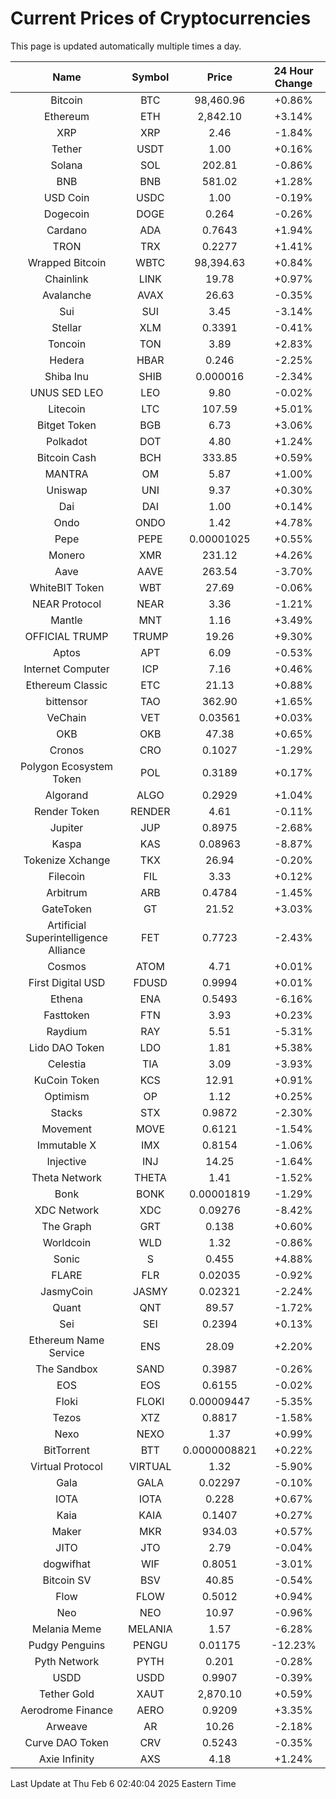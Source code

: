 # Current Prices of Cryptocurrencies
This page is updated automatically multiple times a day.

| Name | Symbol | Price | 24 Hour Change |
| :---: |:---:| :---: | :---: |
| Bitcoin | BTC | 98,460.96 | +0.86% |
| Ethereum | ETH | 2,842.10 | +3.14% |
| XRP | XRP | 2.46 | -1.84% |
| Tether | USDT | 1.00 | +0.16% |
| Solana | SOL | 202.81 | -0.86% |
| BNB | BNB | 581.02 | +1.28% |
| USD Coin | USDC | 1.00 | -0.19% |
| Dogecoin | DOGE | 0.264 | -0.26% |
| Cardano | ADA | 0.7643 | +1.94% |
| TRON | TRX | 0.2277 | +1.41% |
| Wrapped Bitcoin | WBTC | 98,394.63 | +0.84% |
| Chainlink | LINK | 19.78 | +0.97% |
| Avalanche | AVAX | 26.63 | -0.35% |
| Sui | SUI | 3.45 | -3.14% |
| Stellar | XLM | 0.3391 | -0.41% |
| Toncoin | TON | 3.89 | +2.83% |
| Hedera | HBAR | 0.246 | -2.25% |
| Shiba Inu | SHIB | 0.000016 | -2.34% |
| UNUS SED LEO | LEO | 9.80 | -0.02% |
| Litecoin | LTC | 107.59 | +5.01% |
| Bitget Token | BGB | 6.73 | +3.06% |
| Polkadot | DOT | 4.80 | +1.24% |
| Bitcoin Cash | BCH | 333.85 | +0.59% |
| MANTRA | OM | 5.87 | +1.00% |
| Uniswap | UNI | 9.37 | +0.30% |
| Dai | DAI | 1.00 | +0.14% |
| Ondo | ONDO | 1.42 | +4.78% |
| Pepe | PEPE | 0.00001025 | +0.55% |
| Monero | XMR | 231.12 | +4.26% |
| Aave | AAVE | 263.54 | -3.70% |
| WhiteBIT Token | WBT | 27.69 | -0.06% |
| NEAR Protocol | NEAR | 3.36 | -1.21% |
| Mantle | MNT | 1.16 | +3.49% |
| OFFICIAL TRUMP | TRUMP | 19.26 | +9.30% |
| Aptos | APT | 6.09 | -0.53% |
| Internet Computer | ICP | 7.16 | +0.46% |
| Ethereum Classic | ETC | 21.13 | +0.88% |
| bittensor | TAO | 362.90 | +1.65% |
| VeChain | VET | 0.03561 | +0.03% |
| OKB | OKB | 47.38 | +0.65% |
| Cronos | CRO | 0.1027 | -1.29% |
| Polygon Ecosystem Token | POL | 0.3189 | +0.17% |
| Algorand | ALGO | 0.2929 | +1.04% |
| Render Token | RENDER | 4.61 | -0.11% |
| Jupiter | JUP | 0.8975 | -2.68% |
| Kaspa | KAS | 0.08963 | -8.87% |
| Tokenize Xchange | TKX | 26.94 | -0.20% |
| Filecoin | FIL | 3.33 | +0.12% |
| Arbitrum | ARB | 0.4784 | -1.45% |
| GateToken | GT | 21.52 | +3.03% |
| Artificial Superintelligence Alliance | FET | 0.7723 | -2.43% |
| Cosmos | ATOM | 4.71 | +0.01% |
| First Digital USD | FDUSD | 0.9994 | +0.01% |
| Ethena | ENA | 0.5493 | -6.16% |
| Fasttoken | FTN | 3.93 | +0.23% |
| Raydium | RAY | 5.51 | -5.31% |
| Lido DAO Token | LDO | 1.81 | +5.38% |
| Celestia | TIA | 3.09 | -3.93% |
| KuCoin Token | KCS | 12.91 | +0.91% |
| Optimism | OP | 1.12 | +0.25% |
| Stacks | STX | 0.9872 | -2.30% |
| Movement | MOVE | 0.6121 | -1.54% |
| Immutable X | IMX | 0.8154 | -1.06% |
| Injective | INJ | 14.25 | -1.64% |
| Theta Network | THETA | 1.41 | -1.52% |
| Bonk | BONK | 0.00001819 | -1.29% |
| XDC Network | XDC | 0.09276 | -8.42% |
| The Graph | GRT | 0.138 | +0.60% |
| Worldcoin | WLD | 1.32 | -0.86% |
| Sonic | S | 0.455 | +4.88% |
| FLARE | FLR | 0.02035 | -0.92% |
| JasmyCoin | JASMY | 0.02321 | -2.24% |
| Quant | QNT | 89.57 | -1.72% |
| Sei | SEI | 0.2394 | +0.13% |
| Ethereum Name Service | ENS | 28.09 | +2.20% |
| The Sandbox | SAND | 0.3987 | -0.26% |
| EOS | EOS | 0.6155 | -0.02% |
| Floki | FLOKI | 0.00009447 | -5.35% |
| Tezos | XTZ | 0.8817 | -1.58% |
| Nexo | NEXO | 1.37 | +0.99% |
| BitTorrent | BTT | 0.0000008821 | +0.22% |
| Virtual Protocol | VIRTUAL | 1.32 | -5.90% |
| Gala | GALA | 0.02297 | -0.10% |
| IOTA | IOTA | 0.228 | +0.67% |
| Kaia | KAIA | 0.1407 | +0.27% |
| Maker | MKR | 934.03 | +0.57% |
| JITO | JTO | 2.79 | -0.04% |
| dogwifhat | WIF | 0.8051 | -3.01% |
| Bitcoin SV | BSV | 40.85 | -0.54% |
| Flow | FLOW | 0.5012 | +0.94% |
| Neo | NEO | 10.97 | -0.96% |
| Melania Meme | MELANIA | 1.57 | -6.28% |
| Pudgy Penguins | PENGU | 0.01175 | -12.23% |
| Pyth Network | PYTH | 0.201 | -0.28% |
| USDD | USDD | 0.9907 | -0.39% |
| Tether Gold | XAUT | 2,870.10 | +0.59% |
| Aerodrome Finance | AERO | 0.9209 | +3.35% |
| Arweave | AR | 10.26 | -2.18% |
| Curve DAO Token | CRV | 0.5243 | -0.35% |
| Axie Infinity | AXS | 4.18 | +1.24% |

Last Update at Thu Feb  6 02:40:04 2025 Eastern Time